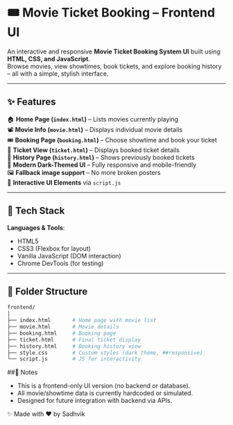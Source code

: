 # 🎟️ Movie Ticket Booking – Frontend UI

An interactive and responsive **Movie Ticket Booking System UI** built using **HTML, CSS, and JavaScript**.  
Browse movies, view showtimes, book tickets, and explore booking history – all with a simple, stylish interface.

---

## ✨ Features

🏠 **Home Page (`index.html`)** – Lists movies currently playing  
📽️ **Movie Info (`movie.html`)** – Displays individual movie details  
🎟️ **Booking Page (`booking.html`)** – Choose showtime and book your ticket  
🧾 **Ticket View (`ticket.html`)** – Displays booked ticket details  
📜 **History Page (`history.html`)** – Shows previously booked tickets  
🎨 **Modern Dark-Themed UI** – Fully responsive and mobile-friendly  
🖼️ **Fallback image support** – No more broken posters  
🧠 **Interactive UI Elements** via `script.js`

---

## 🚀 Tech Stack

**Languages & Tools**:

- HTML5  
- CSS3 (Flexbox for layout)  
- Vanilla JavaScript (DOM interaction)  
- Chrome DevTools (for testing)

---

## 📁 Folder Structure

```bash
frontend/
│
├── index.html       # Home page with movie list
├── movie.html       # Movie details
├── booking.html     # Booking page
├── ticket.html      # Final ticket display
├── history.html     # Booking history view
├── style.css        # Custom styles (dark theme, ##responsive)
└── script.js        # JS for interactivity

```

##📌 Notes
- This is a frontend-only UI version (no backend or database).
- All movie/showtime data is currently hardcoded or simulated.
- Designed for future integration with backend via APIs.

✨ Made with ❤️ by Sadhvik

